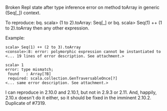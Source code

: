 Broken Repl state after type inference error on method toArray in generic (Seq[_]) context.

To reproduce:
bq. scala> (1 to 2).toArray: Seq[_]
or
bq. scala> Seq(1) ++ (1 to 2).toArray
then any other expression.

Example: 
```
scala> Seq(1) ++ (2 to 3).toArray
<console>:8: error: polymorphic expression cannot be instantiated to 
<... 19 lines of error description. See attachment.>

scala> 1
error: type mismatch;
 found   : Array[?B]
 required: scala.collection.GenTraversableOnce[?]
<... same error description. See attachment.>
```
I can reproduce in 2.10.0 and 2.10.1, but not in 2.9.3 or 2.11. And, happily, 2.10.x doesn't do it either, so it should be fixed in the imminent 2.10.2.
Duplicate of #7319.
